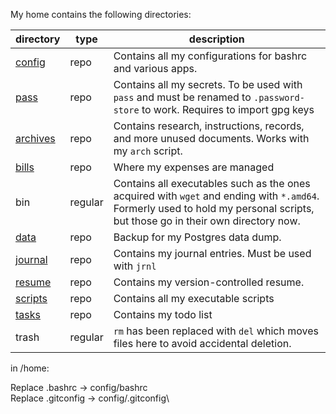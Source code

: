 
My home contains the following directories:

|directory|type|description
|-|-|-|
|[config](https://github.com/bytesmith-ahmad/linux-config)|repo|Contains all my configurations for bashrc and various apps.
|[pass](https://github.com/bytesmith-ahmad/pass)|repo|Contains all my secrets. To be used with ```pass``` and must be renamed to ```.password-store``` to work. Requires to import gpg keys|
|[archives](https://github.com/bytesmith-ahmad/archives)|repo|Contains research, instructions, records, and more unused documents. Works with my ```arch``` script.|
|[bills](https://github.com/bytesmith-ahmad/bills)|repo|Where my expenses are managed|
|bin|regular|Contains all executables such as the ones acquired with ```wget``` and ending with ```*.amd64```. Formerly used to hold my personal scripts, but those go in their own directory now.|
|[data](https://github.com/bytesmith-ahmad/data)|repo|Backup for my Postgres data dump.
|[journal](https://github.com/bytesmith-ahmad/journal)|repo|Contains my journal entries. Must be used with ```jrnl```
|[resume](https://github.com/bytesmith-ahmad/resume)|repo|Contains my version-controlled resume.
|[scripts](https://github.com/bytesmith-ahmad/scripts)|repo|Contains all my executable scripts
|[tasks](https://github.com/bytesmith-ahmad/tasks)|repo|Contains my todo list
|trash|regular|```rm``` has been replaced with ```del``` which moves files here to avoid accidental deletion.

in /home:

Replace .bashrc -> config/bashrc\
Replace .gitconfig -> config/.gitconfig\
